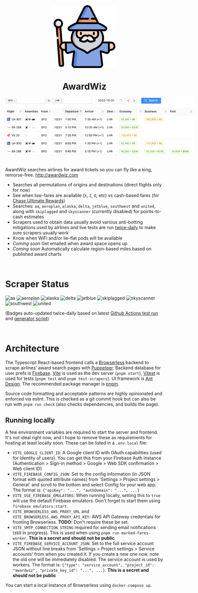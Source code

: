 <div align="center">
  <div><img src="src/wizard.png" style="width:200px" /></div>
  <div><h1>AwardWiz</h1></div>
  <div><img src="src/screenshot.png" style="max-width:600px" /></div>
</div>
<br/>

AwardWiz searches airlines for award tickets so you can fly like a king, remorse-free. http://awardwiz.com

- Searches all permutations of origins and destinations (direct flights only for now)
- See when low-fares are available (`X`, `I`, `O`, etc) vs cash-based fares (for [Chase Ultimate Rewards](https://thepointsguy.com/guide/redeeming-chase-ultimate-rewards-maximum-value/))
- Searches: `aa`, `aeroplan`, `alaska`, `delta`, `jetblue`, `southwest` and `united`, along with `skiplagged` and `skyscanner` (currently disabled) for points-to-cash estimates
- Scrapers used to obtain data usually avoid various anti-botting mitigations used by airlines and live tests are run [twice-daily](https://github.com/lg/awardwiz/actions/workflows/scraper-tests.yaml) to make sure scrapers usually work
- Know when WiFi and/or lie-flat pods will be available
- *Coming soon* Get emailed when award space opens up
- *Coming soon* Automatically calculate region-based miles based on published award charts

<br/>

# Scraper Status

![aa](https://untitled-n0tvu4usv9sd.runkit.sh/badge?scraper=aa&nocache) ![aeroplan](https://untitled-n0tvu4usv9sd.runkit.sh/badge?scraper=aeroplan&nocache) ![alaska](https://untitled-n0tvu4usv9sd.runkit.sh/badge?scraper=alaska&nocache) ![delta](https://untitled-n0tvu4usv9sd.runkit.sh/badge?scraper=delta&nocache) ![jetblue](https://untitled-n0tvu4usv9sd.runkit.sh/badge?scraper=jetblue&nocache) ![skiplagged](https://untitled-n0tvu4usv9sd.runkit.sh/badge?scraper=skiplagged&nocache) ![skyscanner](https://untitled-n0tvu4usv9sd.runkit.sh/badge?scraper=skyscanner&nocache) ![southwest](https://untitled-n0tvu4usv9sd.runkit.sh/badge?scraper=southwest&nocache) ![united](https://untitled-n0tvu4usv9sd.runkit.sh/badge?scraper=united&nocache)

(Badges auto-updated twice-daily based on latest [Github Actions test run](https://github.com/lg/awardwiz/actions/workflows/scraper-tests.yaml) and [generator script](https://runkit.com/lg-/637ac74ba242730009cda1f8))

<br/>

# Architecture

The Typescript React-based frontend calls a [Browserless](https://github.com/browserless/chrome) backend to scrape airlines' award search pages with [Puppeteer](https://github.com/puppeteer/puppeteer). Backend database for user prefs is [Firebase](http://firebase.google.com). [Vite](https://github.com/vitejs/vite) is used as the dev server (`pnpm start`), [Vitest](https://github.com/vitest-dev/vitest) is used for tests (`pnpm test` and `pnpm test-scrapers`). UI framework is [Ant Design](https://github.com/ant-design/ant-design/). The recommended package manager is [pnpm](https://github.com/pnpm/pnpm).

Source code formatting and acceptable patterns are highly opinionated and enforced via eslint. This is checked as a git commit hook but can also be run with `pnpm run check` (also checks dependencies, and builds the page).

## Running locally

A few environment variables are required to start the server and frontend. It's not ideal right now, and I hope to remove these as requirements for hosting at least locally soon. These can be listed in a `.env.local` file:

- `VITE_GOOGLE_CLIENT_ID`: A Google client ID with OAuth capabilities (used for identity of users). You can get this from your Firebase Auth instance (Authentication > Sign-in method > Google > Web SDK confirmation > Web client ID)
- `VITE_FIREBASE_CONFIG_JSON`: Set to the config information (in JSON format with quoted attribute names) from 'Settings > Project settings > General' and scroll to the bottom and select Config for your web app. The format is: `{"apiKey": "...", "authDomain": "...", ...}`
- `VITE_USE_FIREBASE_EMULATORS`: When running locally, setting this to `true` will use the default Firebase emulators. Don't forget to start them using `firebase emulators:start`.
- `VITE_BROWSERLESS_AWS_PROXY_URL` and `VITE_BROWSERLESS_AWS_PROXY_API_KEY`: AWS API Gateway credentials for fronting Browserless. **TODO:** Don't require these be set.
- `VITE_SMTP_CONNECTION_STRING` required for sending email notifications (still in progress). This is used when using `pnpm run marked-fares-worker`. **This is a secret and should not be public**
- `VITE_FIREBASE_SERVICE_ACCOUNT_JSON`: Set to the full service account JSON without line breaks from 'Settings > Project settings > Service accounts' from when you created it. If you create a new one now, note the old one will be immediately disabled. The service account is used by workers. The format is: `{"type": "service_account", "project_id": "awardwiz", "private_key_id": "...", ...}`. **This is a secret and should not be public**

You can start a local instance of Browserless using `docker-compose up`.
